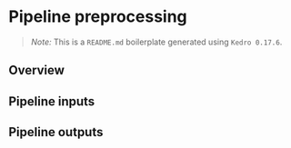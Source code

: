 # Pipeline preprocessing

> *Note:* This is a `README.md` boilerplate generated using `Kedro 0.17.6`.

## Overview

<!---
Please describe your modular pipeline here.
-->

## Pipeline inputs

<!---
The list of pipeline inputs.
-->

## Pipeline outputs

<!---
The list of pipeline outputs.
-->
